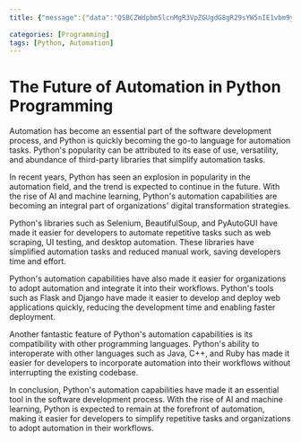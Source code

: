 ```yaml
---
title: {"message":{"data":"QSBCZWdpbm5lcnMgR3VpZGUgdG8gR29sYW5nIE1vbm9yZXBvcw==","messageId":"7161716021509233","message_id":"7161716021509233","publishTime":"2023-03-12T06:33:19.471Z","publish_time":"2023-03-12T06:33:19.471Z"},"subscription":"projects/ai-tech-blog-380403/subscriptions/eventarc-us-east1-create-blog-post-299102-sub-737"}
 
categories: [Programming]
tags: [Python, Automation]
---
```


# The Future of Automation in Python Programming

Automation has become an essential part of the software development process, and Python is quickly becoming the go-to language for automation tasks. Python's popularity can be attributed to its ease of use, versatility, and abundance of third-party libraries that simplify automation tasks.

In recent years, Python has seen an explosion in popularity in the automation field, and the trend is expected to continue in the future. With the rise of AI and machine learning, Python's automation capabilities are becoming an integral part of organizations' digital transformation strategies.

Python's libraries such as Selenium, BeautifulSoup, and PyAutoGUI have made it easier for developers to automate repetitive tasks such as web scraping, UI testing, and desktop automation. These libraries have simplified automation tasks and reduced manual work, saving developers time and effort.

Python's automation capabilities have also made it easier for organizations to adopt automation and integrate it into their workflows. Python's tools such as Flask and Django have made it easier to develop and deploy web applications quickly, reducing the development time and enabling faster deployment.

Another fantastic feature of Python's automation capabilities is its compatibility with other programming languages. Python's ability to interoperate with other languages such as Java, C++, and Ruby has made it easier for developers to incorporate automation into their workflows without interrupting the existing codebase.

In conclusion, Python's automation capabilities have made it an essential tool in the software development process. With the rise of AI and machine learning, Python is expected to remain at the forefront of automation, making it easier for developers to simplify repetitive tasks and organizations to adopt automation in their workflows.
